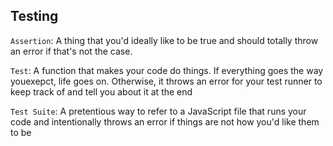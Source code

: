 ## Testing
`Assertion`: A thing that you'd ideally like to be true and should totally throw an error if that's not the case.
 
`Test`: A function that makes your code do things. If everything goes the way youexepct, life goes on. Otherwise, it throws an error for your test runner to keep track of and tell you about it at the end

`Test Suite`: A pretentious way to refer to a JavaScript file that runs your code and intentionally throws an error if things are not how you'd like them to be